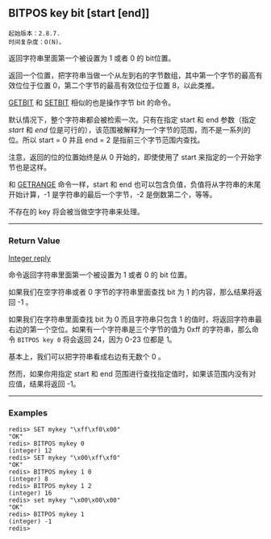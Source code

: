## BITPOS key bit [start [end]]

    起始版本：2.8.7.
    时间复杂度：O(N)。

返回字符串里面第一个被设置为 1 或者 0 的 bit位置。

返回一个位置，把字符串当做一个从左到右的字节数组，其中第一个字节的最高有效位位于位置 0，第二个字节的最高有效位位于位置 8，以此类推。

[GETBIT](gitbit.md) 和 [SETBIT](setbit.md) 相似的也是操作字节 bit 的命令。

默认情况下，整个字符串都会被检索一次。只有在指定 start 和 end 参数（指定 _start_ 和 _end_ 位是可行的），该范围被解释为一个字节的范围，而不是一系列的位。所以 start = 0 并且 end = 2 是指前三个字节范围内查找。

注意，返回的位的位置始终是从 0 开始的，即使使用了 start 来指定的一个开始字节也是这样。

和 [GETRANGE](getrange.md) 命令一样，start 和 end 也可以包含负值，负值将从字符串的末尾开始计算，-1 是字符串的最后一个字节，-2 是倒数第二个，等等。

不存在的 key 将会被当做空字符串来处理。

---

### Return Value

[Integer reply](../topics/protocol.md#resp-integers)

命令返回字符串里面第一个被设置为 1 或者 0 的 bit 位置。

如果我们在空字符串或者 0 字节的字符串里面查找 bit 为 1 的内容，那么结果将返回 -1 。

如果我们在字符串里面查找 bit 为 0 而且字符串只包含 1 的值时，将返回字符串最右边的第一个空位。如果有一个字符串是三个字节的值为 0xff 的字符串，那么命令 `BITPOS key 0` 将会返回 24，因为 0-23 位都是 1。

基本上，我们可以把字符串看成右边有无数个 0 。

然而，如果你用指定 start 和 end 范围进行查找指定值时，如果该范围内没有对应值，结果将返回 -1。

---

### Examples

```
redis> SET mykey "\xff\xf0\x00"
"OK"
redis> BITPOS mykey 0
(integer) 12
redis> SET mykey "\x00\xff\xf0"
"OK"
redis> BITPOS mykey 1 0
(integer) 8
redis> BITPOS mykey 1 2
(integer) 16
redis> set mykey "\x00\x00\x00"
"OK"
redis> BITPOS mykey 1
(integer) -1
redis> 
```